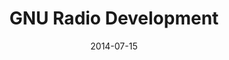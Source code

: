 ---
layout: default
visible: true
modal-id: 4
date: 2014-07-15
title: GNU Radio Development
img0: gnuradio-fft.png
img1: gnuradio-blocks.png
alt: image-alt
project-date: April 2014
client: Silver Palm LLC
category: Embedded Systems
description: Silver Palm LLC is a highly experienced signals intelligence and radio frequency company offering quality solutions to problems in the intelligence community.  Many of their modules involved the use of GNU-Radio, an open-source software defined radio system.  I helped port their C++ GNU-Radio modules to run the newly updated GNU-Radio 3.7 environment on Ubuntu 14. This code port saved them many man-hours that would have otherwise been required to re-develop the code from scratch.

---